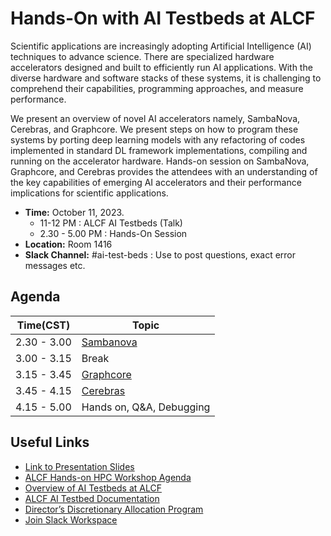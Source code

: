 # Hands-On with AI Testbeds at ALCF 

Scientific applications are increasingly adopting Artificial Intelligence (AI) techniques to advance science. There are specialized hardware accelerators designed and built to efficiently run AI applications. With the diverse hardware and software stacks of these systems, it is challenging to comprehend their capabilities, programming approaches, and measure performance. 

We present an overview of novel AI accelerators namely, SambaNova, Cerebras, and Graphcore. We present steps on how to program these systems by porting deep learning models with any refactoring of codes implemented in standard DL framework implementations, compiling and running on the accelerator hardware. Hands-on session on SambaNova, Graphcore, and Cerebras provides the attendees with an understanding of the key capabilities of emerging AI accelerators and their performance implications for scientific applications.

* **Time:** October 11, 2023. 
  * 11-12 PM : ALCF AI Testbeds (Talk)
  * 2.30 - 5.00 PM : Hands-On Session
* **Location:** Room 1416
* **Slack Channel:** #ai-test-beds : Use to post questions, exact error messages etc. 

## Agenda

| Time(CST)   | Topic                                   |
|-------------|-----------------------------------------|
| 2.30 - 3.00 | [Sambanova](./Sambanova/README.md)      |
| 3.00 - 3.15 | Break                                   |
| 3.15 - 3.45 | [Graphcore](./Graphcore/README.md)      |
| 3.45 - 4.15 | [Cerebras](./Cerebras/README.md)        |
| 4.15 - 5.00 | Hands on, Q&A, Debugging                |

## Useful Links 

+ [Link to Presentation Slides]()
+ [ALCF Hands-on  HPC Workshop Agenda](https://www.alcf.anl.gov/events/alcf-hands-hpc-workshop)
+ [Overview of AI Testbeds at ALCF](https://www.alcf.anl.gov/alcf-ai-testbed)
+ [ALCF AI Testbed Documentation](https://docs.alcf.anl.gov/ai-testbed/getting-started/)
+ [Director’s Discretionary Allocation Program](https://www.alcf.anl.gov/science/directors-discretionary-allocation-program)
+ [Join Slack Workspace]()
